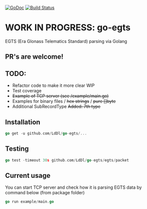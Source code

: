 [![GoDoc](https://godoc.org/github.com/golang/gddo?status.svg)](https://godoc.org/github.com/LdDl/go-egts)
[![Build Status](https://travis-ci.com/LdDl/go-egts.svg?branch=master)](https://travis-ci.com/LdDl/go-egts)

# WORK IN PROGRESS: go-egts
EGTS (Era Glonass Telematics Standard) parsing via Golang

## PR's are welcome!

## TODO:
* Refactor code to make it more clear WIP
* Test coverage
* ~~Example of TCP server (see /example/main.go)~~
* Examples for binary files / ~~hex strings~~ / ~~pure []byte~~
* Additional SubRecordType ~~Added: 7th type~~

## Installation
```go
go get -u github.com/LdDl/go-egts/...
```

## Testing
```go
go test -timeout 30s github.com/LdDl/go-egts/egts/packet
```

## Current usage
You can start TCP server and check how it is parsing EGTS data by command below (from package folder)
```go
go run example/main.go
```
